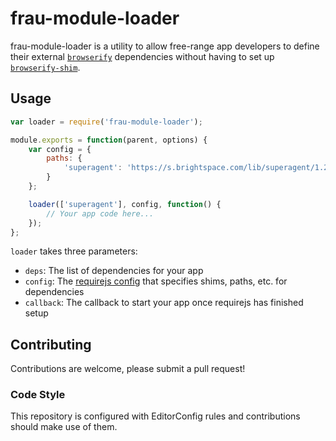 # frau-module-loader

frau-module-loader is a utility to allow free-range app developers to define their external [`browserify`](http://browserify.org/) dependencies without having to set up [`browserify-shim`](https://github.com/thlorenz/browserify-shim).

## Usage
```javascript
var loader = require('frau-module-loader');

module.exports = function(parent, options) {
	var config = {
		paths: {
			'superagent': 'https://s.brightspace.com/lib/superagent/1.2.0/superagent.min'
		}
	};

	loader(['superagent'], config, function() {
		// Your app code here...
	});
};
```

`loader` takes three parameters:
* `deps`: The list of dependencies for your app
* `config`: The [requirejs config](http://requirejs.org/docs/api.html) that specifies shims, paths, etc. for dependencies
* `callback`: The callback to start your app once requirejs has finished setup

## Contributing

Contributions are welcome, please submit a pull request!

### Code Style

This repository is configured with EditorConfig rules and contributions should make use of them.
